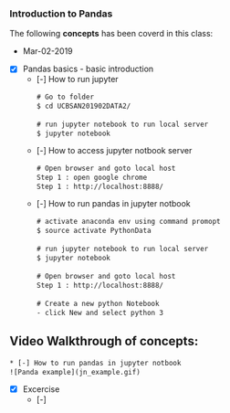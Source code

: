 ### Introduction to Pandas ###

The following **concepts** has been coverd in this class:
* Mar-02-2019

* [x] Pandas basics - basic introduction
    * [-] How to run jupyter 
        ```
        # Go to folder
        $ cd UCBSAN201902DATA2/

        # run jupyter notebook to run local server
        $ jupyter notebook
        ```
    * [-] How to access jupyter notbook server
        ```
        # Open browser and goto local host
        Step 1 : open google chrome
        Step 1 : http://localhost:8888/
        ```
    * [-] How to run pandas in jupyter notbook
        ```
        # activate anaconda env using command promopt
        $ source activate PythonData

        # run jupyter notebook to run local server
        $ jupyter notebook

        # Open browser and goto local host
        Step 1 : http://localhost:8888/
        
        # Create a new python Notebook
        - click New and select python 3
        
        ```
## Video Walkthrough of concepts:
    * [-] How to run pandas in jupyter notbook 
    ![Panda example](jn_example.gif)
 
* [x] Excercise
  * [-] 